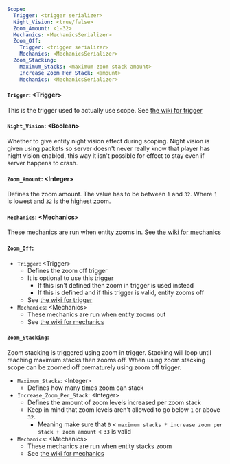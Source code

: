 ```yaml
Scope:
  Trigger: <trigger serializer>
  Night_Vision: <true/false>
  Zoom_Amount: <1-32>
  Mechanics: <MechanicsSerializer>
  Zoom_Off:
    Trigger: <trigger serializer>
    Mechanics: <MechanicsSerializer>
  Zoom_Stacking:
    Maximum_Stacks: <maximum zoom stack amount>
    Increase_Zoom_Per_Stack: <amount>
    Mechanics: <MechanicsSerializer>
```

#### `Trigger`: \<Trigger\>
This is the trigger used to actually use scope. See [the wiki for trigger](General.md#trigger)

#### `Night_Vision`: \<Boolean\>
Whether to give entity night vision effect during scoping. Night vision
is given using packets so server doesn't never really know that player has night vision
enabled, this way it isn't possible for effect to stay even if server happens to crash.

#### `Zoom_Amount`: \<Integer\>
Defines the zoom amount. The value has to be between `1` and `32`.
Where `1` is lowest and `32` is the highest zoom.

#### `Mechanics`: \<Mechanics\>
These mechanics are run when entity zooms in.
See [the wiki for mechanics](General.md#mechanics)

#### `Zoom_Off`:

* `Trigger`: \<Trigger\>
  * Defines the zoom off trigger
  * It is optional to use this trigger
    * If this isn't defined then zoom in trigger is used instead
    * If this is defined and if this trigger is valid, entity zooms off
  * See [the wiki for trigger](General.md#trigger)
* `Mechanics`: \<Mechanics\>
  * These mechanics are run when entity zooms out
  * See [the wiki for mechanics](General.md#mechanics)

#### `Zoom_Stacking`:
Zoom stacking is triggered using zoom in trigger. Stacking will loop until reaching maximum
stacks then zooms off. When using zoom stacking scope can be zoomed off prematurely using zoom off trigger.

* `Maximum_Stacks`: \<Integer\>
  * Defines how many times zoom can stack
* `Increase_Zoom_Per_Stack`: \<Integer\>
  * Defines the amount of zoom levels increased per zoom stack
  * Keep in mind that zoom levels aren't allowed to go below `1` or above `32`.
    * Meaning make sure that `0` < `maximum stacks * increase zoom per stack + zoom amount` < `33` is valid
* `Mechanics`: \<Mechanics\>
  * These mechanics are run when entity stacks zoom
  * See [the wiki for mechanics](General.md#mechanics)